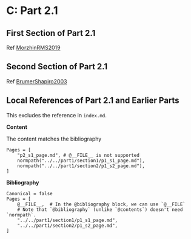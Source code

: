 # C: Part 2.1


## First Section of Part 2.1

Ref [MorzhinRMS2019](@cite)


## Second Section of Part 2.1

Ref [BrumerShapiro2003](@cite)


## Local References of Part 2.1 and Earlier Parts

This excludes the reference in `index.md`.

**Content**

The content matches the bibliography

```@contents
Pages = [
    "p2_s1_page.md", # @__FILE__ is not supported
    normpath("../../part1/section1/p1_s1_page.md"),
    normpath("../../part1/section2/p1_s2_page.md"),
]
```

**Bibliography**

```@bibliography
Canonical = false
Pages = [
    @__FILE__,  # In the @bibliography block, we can use `@__FILE`
    # Note that `@bibliography` (unlike `@contents`) doesn't need `normpath`.
    "../../part1/section1/p1_s1_page.md",
    "../../part1/section2/p1_s2_page.md",
]
```
